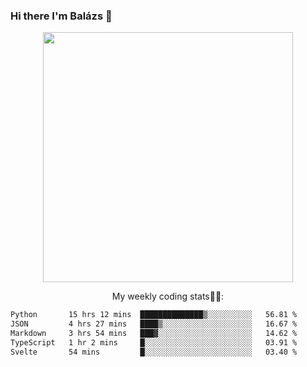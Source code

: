 ### Hi there I'm Balázs 👋
  
<p align="center">
  <img width="400" src="https://github-readme-stats.vercel.app/api/top-langs/?username=bkutasi&size_weight=0.5&count_weight=0.5&hide=jupyter%20notebook&layout=compact&theme=tokyonight">
</p>
<p align="center">
My weekly coding stats👨‍💻:
</p>
<!--START_SECTION:waka-->

```txt
Python       15 hrs 12 mins  ██████████████▒░░░░░░░░░░   56.81 %
JSON         4 hrs 27 mins   ████▒░░░░░░░░░░░░░░░░░░░░   16.67 %
Markdown     3 hrs 54 mins   ███▓░░░░░░░░░░░░░░░░░░░░░   14.62 %
TypeScript   1 hr 2 mins     █░░░░░░░░░░░░░░░░░░░░░░░░   03.91 %
Svelte       54 mins         █░░░░░░░░░░░░░░░░░░░░░░░░   03.40 %
```

<!--END_SECTION:waka-->



<!--
**bkutasi/bkutasi** is a ✨ _special_ ✨ repository because its `README.md` (this file) appears on your GitHub profile.

Here are some ideas to get you started:

- 🔭 I’m currently working on ...
- 🌱 I’m currently learning ...
- 👯 I’m looking to collaborate on ...
- 🤔 I’m looking for help with ...
- 💬 Ask me about ...
- 📫 How to reach me: ...
- 😄 Pronouns: ...
- ⚡ Fun fact: ...
-->
